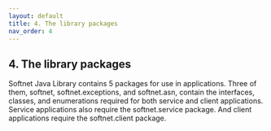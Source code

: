 ```yaml
---
layout: default
title: 4. The library packages
nav_order: 4
---
```


## 4. The library packages

Softnet Java Library contains 5 packages for use in applications. Three of them, <span class="datatype">softnet</span>, <span class="datatype">softnet.exceptions</span>, and <span class="datatype">softnet.asn</span>, contain the interfaces, classes, and enumerations required for both service and client applications. Service applications also require the <span class="datatype">softnet.service</span> package. And client applications require the <span class="datatype">softnet.client</span> package.